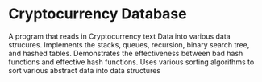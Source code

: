 # Cryptocurrency Database

A program that reads in Cryptocurrency text Data into various data strucures.
Implements the stacks, queues, recursion, binary search tree, and hashed tables.
Demonstrates the effectiveness between bad hash functions and effective hash functions. 
Uses various sorting algorithms to sort various abstract data into data structures

